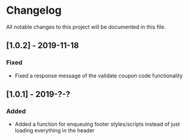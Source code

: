 # Changelog
All notable changes to this project will be documented in this file.

## [1.0.2] - 2019-11-18

### Fixed
- Fixed a response message of the validate coupon code functionality



## [1.0.1] - 2019-?-?

### Added
- Added a function for enqueuing footer styles/scripts instead of just loading everything in the header


